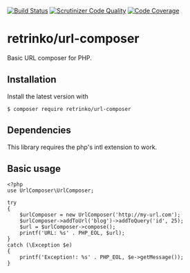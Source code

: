 [![Build Status](https://travis-ci.org/retrinko/url-composer.svg?branch=master)](https://travis-ci.org/retrinko/url-composer)
[![Scrutinizer Code Quality](https://scrutinizer-ci.com/g/retrinko/url-composer/badges/quality-score.png?b=master)](https://scrutinizer-ci.com/g/retrinko/url-composer/?branch=master)
[![Code Coverage](https://scrutinizer-ci.com/g/retrinko/url-composer/badges/coverage.png?b=master)](https://scrutinizer-ci.com/g/retrinko/url-composer/?branch=master)

# retrinko/url-composer

Basic URL composer for PHP.

##  Installation

Install the latest version with

    $ composer require retrinko/url-composer
    
## Dependencies

This library requires the php's intl extension to work.

##  Basic usage

    <?php
    use UrlComposer\UrlComposer;
    
    try
    {
        $urlComposer = new UrlComposer('http://my-url.com');
        $urlComposer->addToUrl('blog')->addToQuery('id', 25);
        $url = $urlComposer->compose();
        printf('URL: %s' . PHP_EOL, $url);
    }
    catch (\Exception $e)
    {
        printf('Exception!: %s' . PHP_EOL, $e->getMessage());
    }
